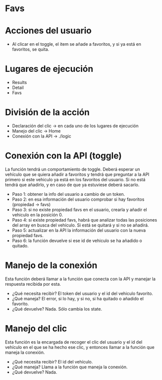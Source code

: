# Favs
# Acciones del usuario 
- Al clicar en el toggle, el item se añade a favoritos, y si ya está en favoritos, se quita.

# Lugares de ejecución
- Results
- Detail 
- Favs

# División de la acción
- Declaración del clic -> en cada uno de los lugares de ejecución
- Manejo del clic -> Home
- Conexión con la API -> ./logic 

# Conexión con la API (toggle)
La función tendrá un comportamiento de toggle. Deberá esperar un vehículo que se quiera añadir a favoritos y tendrá que preguntar a la API primero si este vehiculo ya está en los favoritos del usuario. Si no está tendrá que añadirlo, y en caso de que ya estuviese deberá sacarlo.
- Paso 1: obtener la info del usuario a cambio de un token.
- Paso 2: en esa información del usuario comprobar si hay favoritos (propiedad -> favs)
- Paso 3: si no existe propiedad favs en el usuario, crearla y añadir el vehiculo en la posición 0.
- Paso 4: si existe propiedad favs, habrá que analizar todas las posiciones del array en busca del vehículo. Si está se quitará y si no se añadirá.
- Paso 5: actualizar en la API la información del usuario con la nueva propiedad favs.
- Paso 6: la función devuelve si ese id de vehiculo se ha añadido o quitado.

# Manejo de la conexión 
Esta función deberá llamar a la función que conecta con la API y manejar la respuesta recibida por esta.
- ¿Qué necesita recibir? El token del usuario y el id del vehiculo favorito.
- ¿Qué maneja? El error, si lo hay, y si no, si ha quitado o añadido el favorito.
- ¿Qué devuelve? Nada. Sólo cambia los state.

# Manejo del clic
Esta función es la encargada de recoger el clic del usuario y el id del vehículo en el que se ha hecho ese clic, y entonces llamar a la función que maneja la conexión.
- ¿Qué necesita recibir? El id del vehículo.
- ¿Qué maneja? Llama a la función que maneja la conexión.
- ¿Qué devuelve? Nada.

